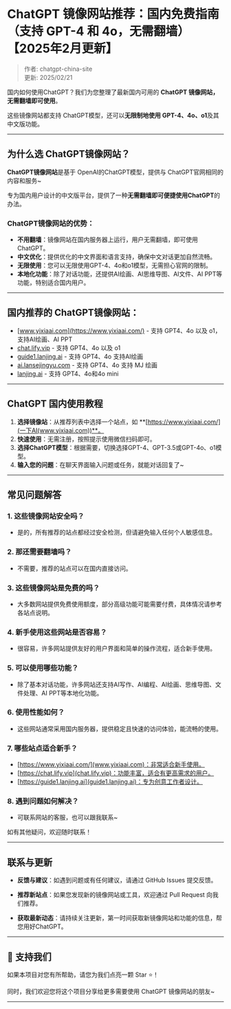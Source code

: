 # ChatGPT 镜像网站推荐：国内免费指南（支持 GPT-4 和 4o，无需翻墙）【2025年2月更新】

>作者: chatgpt-china-site   
>更新: 2025/02/21    

国内如何使用ChatGPT？我们为您整理了最新国内可用的 **ChatGPT 镜像网站，无需翻墙即可使用**。

这些镜像网站都支持 ChatGPT模型，还可以**无限制地使用 GPT-4、4o、o1**及其中文版功能。

---

## 为什么选 ChatGPT镜像网站？

**ChatGPT镜像网站**是基于 OpenAI的ChatGPT模型，提供与 ChatGPT官网相同的内容和服务~

专为国内用户设计的中文版平台，提供了一种**无需翻墙即可便捷使用ChatGPT**的办法。

### ChatGPT镜像网站的优势：

- **不用翻墙**：镜像网站在国内服务器上运行，用户无需翻墙，即可使用ChatGPT。
- **中文优化**：提供优化的中文界面和语言支持，确保中文对话更加自然流畅。
- **无限使用**：您可以无限使用GPT-4、4o和o1模型，无需担心官网的限制。
- **本地化功能**：除了对话功能，还提供AI绘画、AI思维导图、AI文件、AI PPT等功能，特别适合国内用户。

---

## 国内推荐的 ChatGPT镜像网站：

- [www.yixiaai.com](https://www.yixiaai.com/) - 支持 GPT4、4o 以及 o1，支持AI绘画、AI PPT
- [chat.lify.vip](https://chat.lify.vip) - 支持 GPT4、4o 以及 o1
- [guide1.lanjing.ai](https://guide1.lanjing.ai) - 支持 GPT4、4o 支持AI绘画
- [ai.lansejingyu.com](https://ai.lansejingyu.com) - 支持 GPT4、4o 支持 MJ 绘画
- [lanjing.ai](https://lanjing.ai) - 支持 GPT4、4o和4o mini

---

## ChatGPT 国内使用教程

1. **选择镜像站**：从推荐列表中选择一个站点，如 **[https://www.yixiaai.com/](一下AI(www.yixiaai.com))**。
2. **快速使用**：无需注册，按照提示使用微信扫码即可。
3. **选择ChatGPT模型**：根据需要，切换选择GPT-4、GPT-3.5或GPT-4o、o1模型。
4. **输入您的问题**：在聊天界面输入问题或任务，就能对话回复了~

---

## 常见问题解答

### 1. 这些镜像网站安全吗？
- 是的，所有推荐的站点都经过安全检测，但请避免输入任何个人敏感信息。
### 2. 那还需要翻墙吗？
- 不需要，推荐的站点可以在国内直接访问。
### 3. 这些镜像网站是免费的吗？
- 大多数网站提供免费使用额度，部分高级功能可能需要付费，具体情况请参考各站点说明。
### 4. 新手使用这些网站是否容易？
- 很容易，许多网站提供友好的用户界面和简单的操作流程，适合新手使用。
### 5. 可以使用哪些功能？
- 除了基本对话功能，许多网站还支持AI写作、AI编程、AI绘画、思维导图、文件处理、AI PPT等本地化功能。
### 6. 使用性能如何？
- 这些网站通常采用国内服务器，提供稳定且快速的访问体验，能流畅的使用。
### 7. 哪些站点适合新手？
- [https://www.yixiaai.com/](www.yixiaai.com)：非常适合新手使用。
- [https://chat.lify.vip](chat.lify.vip)：功能丰富，适合有更高需求的用户。
- [https://guide1.lanjing.ai](guide1.lanjing.ai)：专为创意工作者设计。
### 8. 遇到问题如何解决？
- 可联系网站的客服，也可以跟我联系~

如有其他疑问，欢迎随时联系！

---

## 联系与更新

- **反馈与建议**：如遇到问题或有任何建议，请通过 GitHub Issues 提交反馈。

- **推荐新站点**：如果您发现新的镜像网站或工具，欢迎通过 Pull Request 向我们推荐。

- **获取最新动态**：请持续关注更新，第一时间获取新镜像网站和功能的信息，帮您用好ChatGPT。

---

## 🌟 支持我们

如果本项目对您有所帮助，请您为我们点亮一颗 Star ⭐！

同时，我们欢迎您将这个项目分享给更多需要使用 ChatGPT 镜像网站的朋友~

---
